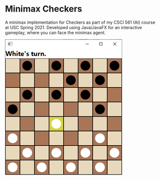 # Minimax Checkers
A minimax implementation for Checkers as part of my CSCI 561 (AI) course at USC Spring 2021. Developed using Java/JavaFX for an interactive gameplay, where you can face the minimax agent.

![](preview.png)
